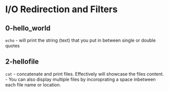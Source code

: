 # I/O Redirection and Filters

## 0-hello_world
`echo`	- will print the string (text) that you put in between single or double quotes

## 2-hellofile
`cat`	- concatenate and print files. Effectively will showcase the files content.
	- You can also display multiple files by incoroprating a space inbetween each file name or location.

   
